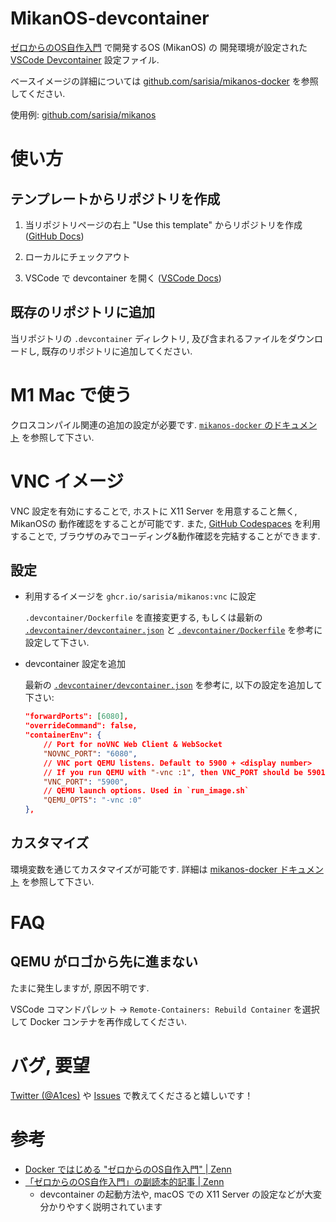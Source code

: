 # MikanOS-devcontainer

[ゼロからのOS自作入門](https://zero.osdev.jp/) で開発するOS (MikanOS) の
開発環境が設定された [VSCode Devcontainer](https://code.visualstudio.com/docs/remote/containers) 設定ファイル.

ベースイメージの詳細については [github.com/sarisia/mikanos-docker](https://github.com/sarisia/mikanos-docker)
を参照してください.

使用例: [github.com/sarisia/mikanos](https://github.com/sarisia/mikanos)

# 使い方

## テンプレートからリポジトリを作成

1. 当リポジトリページの右上 "Use this template" からリポジトリを作成 ([GitHub Docs](https://docs.github.com/en/github/creating-cloning-and-archiving-repositories/creating-a-repository-from-a-template))

2. ローカルにチェックアウト

3. VSCode で devcontainer を開く ([VSCode Docs](https://code.visualstudio.com/docs/remote/containers#_quick-start-open-an-existing-folder-in-a-container))

## 既存のリポジトリに追加

当リポジトリの `.devcontainer` ディレクトリ, 及び含まれるファイルをダウンロードし,
既存のリポジトリに追加してください.

# M1 Mac で使う

クロスコンパイル関連の追加の設定が必要です.
[`mikanos-docker` のドキュメント](https://github.com/sarisia/mikanos-docker#m1-mac-%E3%81%A7%E3%81%AE%E5%8B%95%E4%BD%9C%E3%81%AF) を参照して下さい.

# VNC イメージ

VNC 設定を有効にすることで, ホストに X11 Server を用意すること無く, MikanOSの
動作確認をすることが可能です. また, [GitHub Codespaces](https://github.com/features/codespaces)
を利用することで, ブラウザのみでコーディング&動作確認を完結することができます.

## 設定

- 利用するイメージを `ghcr.io/sarisia/mikanos:vnc` に設定

  `.devcontainer/Dockerfile` を直接変更する, もしくは最新の
  [`.devcontainer/devcontainer.json`](https://github.com/sarisia/mikanos-devcontainer/blob/master/.devcontainer/devcontainer.json) と
  [`.devcontainer/Dockerfile`](https://github.com/sarisia/mikanos-devcontainer/blob/master/.devcontainer/Dockerfile) を参考に設定して下さい.

- devcontainer 設定を追加

  最新の [`.devcontainer/devcontainer.json`](https://github.com/sarisia/mikanos-devcontainer/blob/master/.devcontainer/devcontainer.json)
  を参考に, 以下の設定を追加して下さい:

    ```json
    "forwardPorts": [6080],
    "overrideCommand": false,
    "containerEnv": {
        // Port for noVNC Web Client & WebSocket
        "NOVNC_PORT": "6080",
        // VNC port QEMU listens. Default to 5900 + <display number>
        // If you run QEMU with "-vnc :1", then VNC_PORT should be 5901.
        "VNC_PORT": "5900",
        // QEMU launch options. Used in `run_image.sh`
        "QEMU_OPTS": "-vnc :0"
    },
    ```
  
## カスタマイズ

環境変数を通じてカスタマイズが可能です. 詳細は [mikanos-docker ドキュメント](https://github.com/sarisia/mikanos-docker#%E3%82%AB%E3%82%B9%E3%82%BF%E3%83%9E%E3%82%A4%E3%82%BA)
を参照して下さい.

# FAQ

## QEMU がロゴから先に進まない

たまに発生しますが, 原因不明です.

VSCode コマンドパレット -> `Remote-Containers: Rebuild Container` を選択して Docker コンテナを再作成してください.

# バグ, 要望

[Twitter (@A1ces)](https://twitter.com/A1ces) や [Issues](https://github.com/sarisia/mikanos-devcontainer/issues) で教えてくださると嬉しいです！

# 参考

- [Docker ではじめる "ゼロからのOS自作入門" | Zenn](https://zenn.dev/sarisia/articles/6b57ea835344b6)
- [「ゼロからのOS自作入門」の副読本的記事 | Zenn](https://zenn.dev/karaage0703/articles/1bdb8930182c6c)
  - devcontainer の起動方法や, macOS での X11 Server の設定などが大変分かりやすく説明されています
